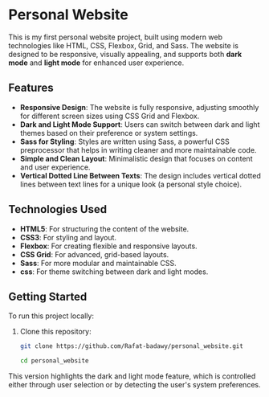 # Personal Website

This is my first personal website project, built using modern web technologies like HTML, CSS, Flexbox, Grid, and Sass. The website is designed to be responsive, visually appealing, and supports both **dark mode** and **light mode** for enhanced user experience.

## Features

- **Responsive Design**: The website is fully responsive, adjusting smoothly for different screen sizes using CSS Grid and Flexbox.
- **Dark and Light Mode Support**: Users can switch between dark and light themes based on their preference or system settings.
- **Sass for Styling**: Styles are written using Sass, a powerful CSS preprocessor that helps in writing cleaner and more maintainable code.
- **Simple and Clean Layout**: Minimalistic design that focuses on content and user experience.
- **Vertical Dotted Line Between Texts**: The design includes vertical dotted lines between text lines for a unique look (a personal style choice).

## Technologies Used

- **HTML5**: For structuring the content of the website.
- **CSS3**: For styling and layout.
- **Flexbox**: For creating flexible and responsive layouts.
- **CSS Grid**: For advanced, grid-based layouts.
- **Sass**: For more modular and maintainable CSS.
- **css**: For theme switching between dark and light modes.

## Getting Started

To run this project locally:

1. Clone this repository:
   ```bash
   git clone https://github.com/Rafat-badawy/personal_website.git

   cd personal_website

   
This version highlights the dark and light mode feature, which is controlled either through user selection or by detecting the user's system preferences.



